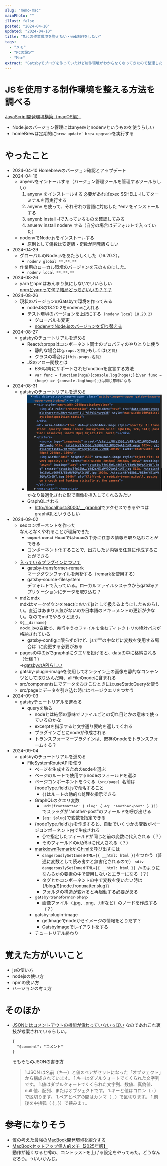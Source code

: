 ```yaml
---
slug: "memo-mac"
mainPhoto: ""
illust: false
posted: "2024-04-10"
updated: "2024-04-10"
title: "Macの作業環境を整えたい・web制作をしたい"
tags:
  - "メモ"
  - "PCの設定"
  - "Mac"
extract: "Gatsbyでブログを作っていたけど制作環境がわからなくなってきたので整理したい。"
---
```

# JSを使用する制作環境を整える方法を調べる

[JavaScript開発環境構築（macOS編）](https://zenn.dev/erukiti/articles/setup-javascript-macos) 

- Node.jsのバージョン管理にはanyenvとnodenvというものを使うらしい
- homeBrewは定期的に`brew update``brew upgrade`を実行する

# やったこと

- 2024-04-10
  Homebrewのバージョン確認とアップデート
- 2024-04-16
  - anyenvをイントールする（バージョン管理ツールを管理するツールらしい）
    1. anyenv をインストールする
      必要があればexec $SHELL -lしてターミナルを再実行する
    1. anyenv を使って、それぞれの言語に対応した *env をインストールする
    1. anyenb install -lで入っているものを確認してみる
    1. anuenv install nodenv する（自分の場合はデフォルトで入っていた）
  - nodenvでNode.jsをインストールする
    - 原則として偶数は安定版・奇数が開発版らしい
- 2024-04-29
  - グローバルのNode.jsをあたらしくした（16.20.2）。
    - `nodenv global **.**.**`
  - 作業用のローカル環境のバージョンを元のものにした。
    - `nodenv local **.**.**`
- 2024-08-26
  - yarnとnpmはあんまり気にしないでいいらしい  
    [npmとyarnって何？結局どっちがいいの？？？](https://qiita.com/marumaru0113/items/3d136d84edabb7eae903)
- 2024-08-26
  - 現状のバージョンのGatsbyで環境を作ってみる
    - nodeJSの18.20.2をnodenvに入れる
    - テスト環境のバージョンを上記にする（`nodenv local 18.20.2`）
      - グローバルも変更
      - [nodenvでNode.jsのバージョンを切り替える](https://zenn.dev/donchan922/articles/b08a66cf3cbbc5)
- 2024-08-27
  - gatsbyのチュートリアルを進める
    - Reactのpropsはコンポーネント同士のプロパティのやりとりに使う
      - 静的な場合は`{props.名前{}`もしくは`{名前}`
      - クラスの場合は`{this.props.名前}`
    - JSのアロー関数とは
        - ES6以降にサポートされたfunctionを宣言する方法
        - `var func = function(hoge){console.log(hoge);}`と`var func =(hoge) => {console.log(hoge);}は同じ意味になる`
- 2024-08-31
  - gatsbyのチュートリアルを進める
    - ![gatsby-plugin-imageが生成するタグ](../../images/memo/memo-mac/01.png)  
    かなり最適化された形で画像を挿入してくれるみたい
    - GraphQLさわる
      - [http://localhost:8000/___graphql](http://localhost:8000/___graphql)でアクセスできるやつはgraphiQLというらしい
- 2024-09-02
  - seoコンポーネントを作った  
    なんとなくやれることが理解できた
    - export const Headではheadの中身に任意の情報を取り込むことができる
    - コンポーネント化することで、出力したい内容を任意に作成することができる
  - [入っているプラグインについて](https://px-wing.hatenablog.com/entry/2021/01/19/065523)
    - gatsby-transformer-remark  
      マークダウンファイルを解析する（remarkを使用する）
    - gatsby-source-filesystem  
      デフォルトで入っている。ローカルファイルシステウからgatsbyアプリケーションにデータを取り込む？
  - mdとmdx  
    mdxはマークダウンをreactにおいてjsとして扱えるようにしたものらしい。直近はあまり人気がないのか日本語のドキュメントの更新が少ない。なのでmdでやろうと思う。
  - `${__dirname}`  
    node.jsの変数で、実行ゆうのファイルを含むディレクトリの絶対パスが格納されている
    - gatsby-configに限らずだけど、jsで""の中などに変数を使用する場合は``に変更する必要がある
  - pagesの中のjsでgraphqlにクエリを投げると、dataの中に格納される（仕様？）  
    →[gatsbyのAPIらしい](https://www.gatsbyjs.com/docs/reference/built-in-components/gatsby-head/)
  - gatsby-plugin-imageを使用してオンライン上の画像を静的なコンテンツとして取り込んだ時、allFileのnodeに含まれる
  - src/componentsにでデータをひきこむときにはuseStaticQueryを使う
  - src/pageにデータを引き込む時にはページクエリをつかう
- 2024-09-03
  - gatsbyチュートリアルを進める
    - queryを触る
      - nodeとは結節の意味でファイルごとの切れ目とかの意味で使っているのかな
      - excerptを指示すると文字通り要約を返してくれる
      - プラグインごとにnodeが作成される
      - トランスフォーマープラグインは、既存のnodeをトランスフォームする？
- 2024-09-04
  - gatsbyのチュートリアルを進める
    - FileSystemRouteAPIを使う
      - ページを生成するためのnodeを選ぶ
      - ページのルートで使用するnodeのフィールドを選ぶ
      - ページコンポーネントをつくる（`src/page`）名前は{nodeType.field}.jsで命名すること
        -  `{}`はルートの動的な処理を指示できる
      - GraphQLのクエリ変数
        - ` mdx(frontmatter: { slug: { eq: "another-post" } }))`でスラッグが"another-post"のフィールドを呼び出せる
        - `{eq: $slug}`で変数を指定できる
      - {nodeType.field}.jsを作成すると、自動でいくつかの変数がページコンポーネント内で生成される
        - {}で指定したフィールドが同じ名前の変数に代入される（？）
        - そのフィールドのidが$idに代入される（？）
      - [markdownRemarkからhtmlを呼び出すには](https://zenn.dev/yuukis234/articles/1aa7b196b27b58)  
        - `dangerouslySetInnerHTML={{ __html: html }}`をつかう（普通に変数として読み出すと無害化されるので）
          `<div dangerouslySetInnerHTML={{ __html: html }} />`のようになんらかの要素の中で使用しないとエラーになる（？）
        - タグとかコンポーネントの中で変数を使いたい時は`{`/blog/${node.frontmatter.slug}`}`
        - フォルダの構造が変わると再起動する必要がある
      - gatsby-transformer-sharp 
        - 画像ファイル（.jpg、.png、.tiffなど）のノードを作成する（？）
      - gatsby-plugin-image
        - getImageでnodeからイメージの情報をとりだす？
        - GatsbyImageでレイアウトをする
      - チュートリアル終わり

# 覚えた方がいいこと

- jsの使い方
- nodejsの使い方
- npmの使い方
- バージョンの考え方


# そのほか

- [JSONにはコメントアウトの機能が備わっていないっぽい](https://qiita.com/yokra9/items/1ac03876415d7fd47a65#fn2) 
  なのであれこれ裏技が考案されているらしい。  
  ```
  {
    "$comment": "コメント"
  }
  ```
  そもそものJSONの書き方
  > 1.JSON は名前（キー）と値のペアがセットになった「オブジェクト」から構成されています。
  > 1.キーはダブルクォートでくくられた文字列です。
  > 1.値はダブルクォートでくくられた文字列、数値、真偽値、null 値、配列、またはオブジェクトです。
  > 1.キーと値はコロン（ : ）で区切ります。
  > 1.ペアとペアの間はカンマ（ , ）で区切ります。
  > 1.前後を中括弧（ { , }）で挟みます。

# 参考になりそう

- [僕の考えた最強のMacBook開発環境を紹介する](https://zenn.dev/ring_belle/books/mac-environment/viewer/intro)
-  [MacBookセットアップ個人的メモ【2025年版】](https://zenn.dev/karaage0703/articles/a1ee72f22882e9)  
  動作が軽くなると噂の、コントラストを上げる設定をやってみた。どうなんだろう。→いいかんじ。


